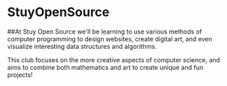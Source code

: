 # StuyOpenSource

##At Stuy Open Source we'll be learning to use various methods of computer programming to design websites, create digital art, and even visualize interesting data structures and algorithms.

This club focuses on the more creative aspects of computer science, and aims to combine both mathematics and art to create unique and fun projects!
